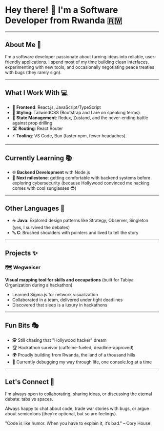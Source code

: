 # Hey there! 👋 I'm a Software Developer from Rwanda 🇷🇼

---

## About Me 🚀

I'm a software developer passionate about turning ideas into reliable, user-friendly applications. I spend most of my time building clean interfaces, experimenting with new tools, and occasionally negotiating peace treaties with bugs (they rarely sign).

---

## What I Work With 💻

- 🎯 **Frontend**: React.js, JavaScript/TypeScript
- 🎨 **Styling**: TailwindCSS (Bootstrap and I are on speaking terms)
- 🔄 **State Management**: Redux, Zustand, and the never-ending battle against prop drilling
- 🛣️ **Routing**: React Router
- ⚡ **Tooling**: VS Code, Bun (faster npm, fewer headaches).

---

## Currently Learning 📚

- 🌐 **Backend Development** with Node.js
- 🎯 **Next milestone**: getting comfortable with backend systems before exploring cybersecurity (because Hollywood convinced me hacking comes with cool sunglasses 😎)

---

## Other Languages 🔧

- ☕ **Java**: Explored design patterns like Strategy, Observer, Singleton (yes, I survived the debates)
- 🔤 **C**: Brushed shoulders with pointers and lived to tell the story

---

## Projects ✨

### 🗺️ Wegweiser 
**Visual mapping tool for skills and occupations** (built for Tabiya Organization during a hackathon)
- Learned Sigma.js for network visualization
- Collaborated in a team, delivered under tight deadlines
- Discovered that sleep is a luxury in hackathons


---

## Fun Bits 🎭

- 🕵️ Still chasing that "Hollywood hacker" dream
- 🏆 Hackathon survivor (caffeine-fueled, deadline-approved)
- 🌍 Proudly building from Rwanda, the land of a thousand hills
- 🐛 Currently debugging my way through life, one console.log at a time

---

## Let's Connect 🤝

I'm always open to collaborating, sharing ideas, or discussing the eternal debate: tabs vs spaces.

Always happy to chat about code, trade war stories with bugs, or argue about semicolons (they’re optional, but so are feelings).

"Code is like humor. When you have to explain it, it’s bad." – Cory House
